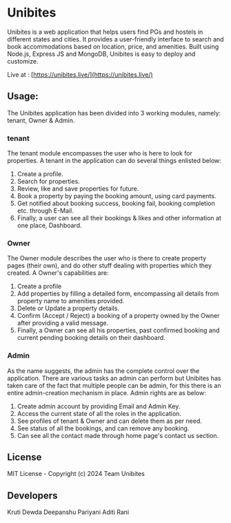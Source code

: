# Unibites

Unibites is a web application that helps users find PGs and hostels in different states and cities. It provides a 
user-friendly interface to search and book accommodations based on location, price, and amenities. Built using Node.js, 
Express JS and MongoDB, Unibites is easy to deploy and customize.

Live at : [https://unibites.live/](https://unibites.live/)


## Usage:

The Unibites application has been divided into 3 working modules, namely: tenant, Owner & Admin.

### tenant
The tenant module encompasses the user who is here to look for properties. A tenant in the application can do several 
things enlisted below:

1. Create a profile.
2. Search for properties.
3. Review, like and save properties for future.
4. Book a property by paying the booking amount, using card payments.
5. Get notified about booking success, booking fail, booking completion etc. through E-Mail.
6. Finally, a user can see all their bookings & likes and other information at one place, Dashboard.

### Owner
The Owner module describes the user who is there to create property pages (their own), and do other stuff dealing 
with properties which they created. A Owner's capabilities are:

1. Create a profile
2. Add properties by filling a detailed form, encompassing all details from property name to amenities provided.
3. Delete or Update a property details.
4. Confirm (Accept / Reject) a booking of a property owned by the Owner after providing a valid message.
5. Finally, a Owner can see all his properties, past confirmed booking and current pending booking details on their 
dashboard.

### Admin
As the name suggests, the admin has the complete control over the application. There are various tasks an admin can 
perform but Unibites has taken care of the fact that multiple people can be admin, for this there is an entire 
admin-creation mechanism in place. Admin rights are as below:

1. Create admin account by providing Email and Admin Key.
2. Access the current state of all the roles in the application.
3. See profiles of tenant & Owner and can delete them as per need.
4. See status of all the bookings, and can remove any booking.
5. Can see all the contact made through home page's contact us section.


## License

MIT License - Copyright (c) 2024 Team Unibites



## Developers
Kruti Dewda
Deepanshu Pariyani
Aditi Rani